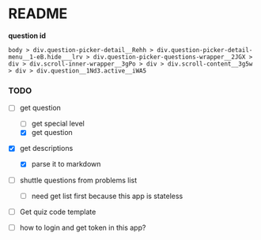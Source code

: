 # README #

**question id**

```
body > div.question-picker-detail__Rehh > div.question-picker-detail-menu__1-eB.hide___lrv > div.question-picker-questions-wrapper__2JGX > div > div.scroll-inner-wrapper__3gPo > div > div.scroll-content__3g5w > div > div.question__1Nd3.active__iWA5
```

### TODO ###

  * [ ] get question
    * [ ] get special level
    * [x] get question
  * [x] get descriptions
    * [x] parse it to markdown
  * [ ] shuttle questions from problems list
    * [ ] need get list first because this app is stateless
  * [ ] Get quiz code template
  * [ ] how to login and get token in this app?

